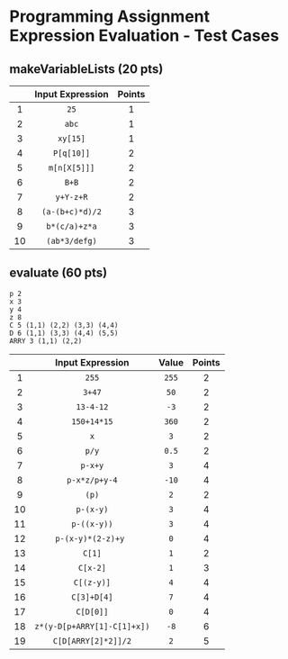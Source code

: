 # Programming Assignment Expression Evaluation - Test Cases

## makeVariableLists (20 pts)

|     | Input Expression | Points |
| :-: | :--------------: | :----: |
|  1  |       `25`       |   1    |
|  2  |      `abc`       |   1    |
|  3  |     `xy[15]`     |   1    |
|  4  |    `P[q[10]]`    |   2    |
|  5  |   `m[n[X[5]]]`   |   2    |
|  6  |      `B+B`       |   2    |
|  7  |    `y+Y-z+R`     |   2    |
|  8  | `(a-(b+c)*d)/2`  |   3    |
|  9  |  `b*(c/a)+z*a`   |   3    |
| 10  |  `(ab*3/defg)`   |   3    |

## evaluate (60 pts)

```
p 2
x 3
y 4
z 8
C 5 (1,1) (2,2) (3,3) (4,4)
D 6 (1,1) (3,3) (4,4) (5,5)
ARRY 3 (1,1) (2,2)
```

|     |      Input Expression       | Value | Points |
| :-: | :-------------------------: | :---: | :----: |
|  1  |            `255`            | `255` |   2    |
|  2  |           `3+47`            | `50`  |   2    |
|  3  |          `13-4-12`          | `-3`  |   2    |
|  4  |         `150+14*15`         | `360` |   2    |
|  5  |             `x`             |  `3`  |   2    |
|  6  |            `p/y`            | `0.5` |   2    |
|  7  |           `p-x+y`           |  `3`  |   4    |
|  8  |        `p-x*z/p+y-4`        | `-10` |   4    |
|  9  |            `(p)`            |  `2`  |   2    |
| 10  |          `p-(x-y)`          |  `3`  |   4    |
| 11  |         `p-((x-y))`         |  `3`  |   4    |
| 12  |     `p-(x-y)*(2-z)+y `      |  `0`  |   4    |
| 13  |           `C[1]`            |  `1`  |   2    |
| 14  |          `C[x-2]`           |  `1`  |   3    |
| 15  |         `C[(z-y)]`          |  `4`  |   4    |
| 16  |         `C[3]+D[4]`         |  `7`  |   4    |
| 17  |          `C[D[0]]`          |  `0`  |   4    |
| 18  | `z*(y-D[p+ARRY[1]-C[1]+x])` | `-8`  |   6    |
| 19  |     `C[D[ARRY[2]*2]]/2`     |  `2`  |   5    |
